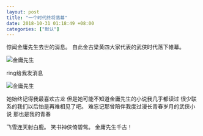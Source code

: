 ```yaml
---
layout: post
title: "一个时代终将落幕"
date: 2018-10-31 01:18:49 +08:00
categories: ["默认"]
---
```


惊闻金庸先生去世的消息。 自此金古梁黄四大家代表的武侠时代落下帷幕。

![金庸先生](https://mrwen.oss-cn-shanghai.aliyuncs.com/2018/10/682de8655140a4f918512469001bb2f3.jpg?x-oss-process=image/quality,q_50/resize,m_fill,w_1024,h_682)

ring给我发消息

![金庸先生](https://mrwen.oss-cn-shanghai.aliyuncs.com/2018/10/Screenshot_2018-10-31-01-08-52-085_com.tencent.mm_.jpg?x-oss-process=image/quality,q_50/resize,m_fill,w_512,h_1024)

她始终记得我最喜欢古龙 但是她可能不知道金庸先生的小说我几乎都读过 很少联系的我们以后怕是再难相见了吧。 难忘记那曾陪伴我度过漫长青春岁月的武侠小说 那也是我的青春

飞雪连天射白鹿。 笑书神侠倚碧鸳。 金庸先生千古！